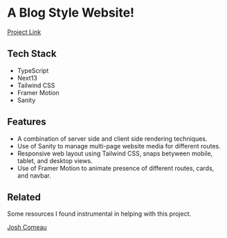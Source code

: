 # A Blog Style Website!

[Project Link](https://blog-cuec7jfsi-officialserge.vercel.app)

## Tech Stack

- TypeScript
- Next13 
- Tailwind CSS
- Framer Motion
- Sanity

## Features

- A combination of server side and client side rendering techniques.
- Use of Sanity to manage multi-page website media for different routes.
- Responsive web layout using Tailwind CSS, snaps betyween mobile, tablet, and desktop views.
- Use of Framer Motion to animate presence of different routes, cards, and navbar.

## Related

Some resources I found instrumental in helping with this project.

[Josh Comeau](https://www.joshwcomeau.com/react/the-perils-of-rehydration/)
